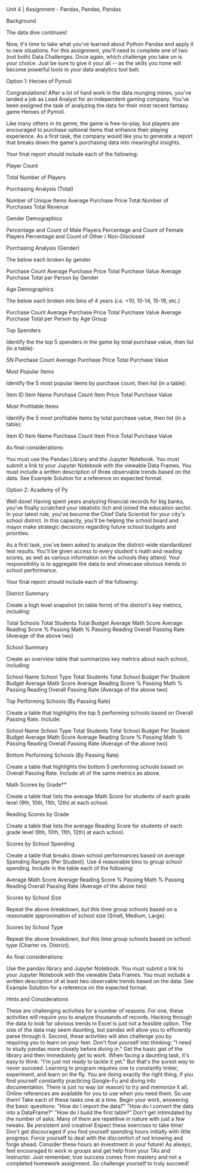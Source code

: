Unit 4 | Assignment - Pandas, Pandas, Pandas


Background

The data dive continues!

Now, it's time to take what you've learned about Python Pandas and apply it to new situations. For this assignment, you'll need to complete one of two (not both)  Data Challenges. Once again, which challenge you take on is your choice. Just be sure to give it your all -- as the skills you hone will become powerful tools in your data analytics tool belt.


Option 1: Heroes of Pymoli



Congratulations! After a lot of hard work in the data munging mines, you've landed a job as Lead Analyst for an independent gaming company. You've been assigned the task of analyzing the data for their most recent fantasy game Heroes of Pymoli.

Like many others in its genre, the game is free-to-play, but players are encouraged to purchase optional items that enhance their playing experience. As a first task, the company would like you to generate a report that breaks down the game's purchasing data into meaningful insights.

Your final report should include each of the following:


Player Count


Total Number of Players



Purchasing Analysis (Total)


Number of Unique Items
Average Purchase Price
Total Number of Purchases
Total Revenue



Gender Demographics


Percentage and Count of Male Players
Percentage and Count of Female Players
Percentage and Count of Other / Non-Disclosed



Purchasing Analysis (Gender)


The below each broken by gender


Purchase Count
Average Purchase Price
Total Purchase Value
Average Purchase Total per Person by Gender





Age Demographics


The below each broken into bins of 4 years (i.e. <10, 10-14, 15-19, etc.)


Purchase Count
Average Purchase Price
Total Purchase Value
Average Purchase Total per Person by Age Group





Top Spenders


Identify the the top 5 spenders in the game by total purchase value, then list (in a table):


SN
Purchase Count
Average Purchase Price
Total Purchase Value





Most Popular Items


Identify the 5 most popular items by purchase count, then list (in a table):


Item ID
Item Name
Purchase Count
Item Price
Total Purchase Value





Most Profitable Items


Identify the 5 most profitable items by total purchase value, then list (in a table):


Item ID
Item Name
Purchase Count
Item Price
Total Purchase Value




As final considerations:


You must use the Pandas Library and the Jupyter Notebook.
You must submit a link to your Jupyter Notebook with the viewable Data Frames.
You must include a written description of three observable trends based on the data.
See Example Solution for a reference on expected format.



Option 2: Academy of Py



Well done! Having spent years analyzing financial records for big banks, you've finally scratched your idealistic itch and joined the education sector. In your latest role, you've become the Chief Data Scientist for your city's school district. In this capacity, you'll be helping the  school board and mayor make strategic decisions regarding future school budgets and priorities.

As a first task, you've been asked to analyze the district-wide standardized test results. You'll be given access to every student's math and reading scores, as well as various information on the schools they attend. Your responsibility is to aggregate the data to and showcase obvious trends in school performance.

Your final report should include each of the following:


District Summary


Create a high level snapshot (in table form) of the district's key metrics, including:


Total Schools
Total Students
Total Budget
Average Math Score
Average Reading Score
% Passing Math
% Passing Reading
Overall Passing Rate (Average of the above two)





School Summary


Create an overview table that summarizes key metrics about each school, including:


School Name
School Type
Total Students
Total School Budget
Per Student Budget
Average Math Score
Average Reading Score
% Passing Math
% Passing Reading
Overall Passing Rate (Average of the above two)





Top Performing Schools (By Passing Rate)


Create a table that highlights the top 5 performing schools based on Overall Passing Rate. Include:


School Name
School Type
Total Students
Total School Budget
Per Student Budget
Average Math Score
Average Reading Score
% Passing Math
% Passing Reading
Overall Passing Rate (Average of the above two)





Bottom Performing Schools (By Passing Rate)


Create a table that highlights the bottom 5 performing schools based on Overall Passing Rate. Include all of the same metrics as above.



Math Scores by Grade**


Create a table that lists the average Math Score for students of each grade level (9th, 10th, 11th, 12th) at each school.



Reading Scores by Grade


Create a table that lists the average Reading Score for students of each grade level (9th, 10th, 11th, 12th) at each school.



Scores by School Spending


Create a table that breaks down school performances based on average Spending Ranges (Per Student). Use 4 reasonable bins to group school spending. Include in the table each of the following:


Average Math Score
Average Reading Score
% Passing Math
% Passing Reading
Overall Passing Rate (Average of the above two)





Scores by School Size


Repeat the above breakdown, but this time group schools based on a reasonable approximation of school size (Small, Medium, Large).



Scores by School Type


Repeat the above breakdown, but this time group schools based on school type (Charter vs. District).


As final considerations:


Use the pandas library and Jupyter Notebook.
You must submit a link to your Jupyter Notebook with the viewable Data Frames.
You must include a written description of at least two observable trends based on the data.
See Example Solution for a reference on the expected format.



Hints and Considerations


These are challenging activities for a number of reasons. For one, these activities will require you to analyze thousands of records. Hacking through the data to look for obvious trends in Excel is just not a feasible option. The size of the data may seem daunting, but pandas will allow you to efficiently parse through it.
Second, these activities will also challenge you by requiring you to learn on your feet. Don't fool yourself into thinking: "I need to study pandas more closely before diving in." Get the basic gist of the library and then immediately get to work. When facing a daunting task, it's easy to think: "I'm just not ready to tackle it yet." But that's the surest way to never succeed. Learning to program requires one to constantly tinker, experiment, and learn on the fly. You are doing exactly the right thing, if you find yourself constantly practicing Google-Fu and diving into documentation. There is just no way (or reason) to try and memorize it all. Online references are available for you to use when you need them. So use them!
Take each of these tasks one at a time. Begin your work, answering the basic questions: "How do I import the data?" "How do I convert the data into a DataFrame?" "How do I build the first table?" Don't get intimidated by the number of asks. Many of them are repetitive in nature with just a few tweaks. Be persistent and creative!
Expect these exercises to take time! Don't get discouraged if you find yourself spending  hours initially with little progress. Force yourself to deal with the discomfort of not knowing and forge ahead. Consider these hours an investment in your future!
As always, feel encouraged to work in groups and get help from your TAs and Instructor. Just remember, true success comes from mastery and not a completed homework assignment. So challenge yourself to truly succeed!
